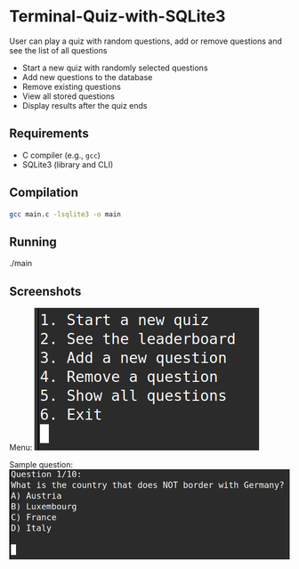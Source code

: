 # Terminal-Quiz-with-SQLite3
User can play a quiz with random questions, add or remove questions and see the list of all questions

- Start a new quiz with randomly selected questions
- Add new questions to the database
- Remove existing questions
- View all stored questions
- Display results after the quiz ends

## Requirements

- C compiler (e.g., `gcc`)
- SQLite3 (library and CLI)

## Compilation

```bash
gcc main.c -lsqlite3 -o main
```

## Running

./main

## Screenshots

Menu:
![Menu](Screenshots/Menu.png)

Sample question:
![Quiz - question](Screenshots/Question.png)
